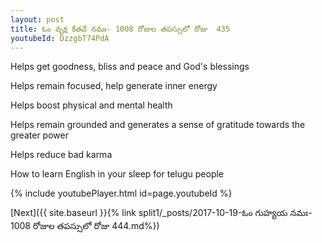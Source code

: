 ```yaml
---
layout: post
title: ఓం వృక్ష కేతవే నమః- 1008 రోజుల తపస్సులో రోజు  435
youtubeId: DzzgbT74PdA
---
```

 
 
Helps get goodness, bliss and peace and God's blessings
 
Helps remain focused, help generate inner energy 
 
Helps boost physical and mental health 
 
Helps remain grounded and generates a sense of gratitude towards the greater power 
 
Helps reduce bad karma
 
How to learn English in your sleep for telugu people
 
 
 
 


{% include youtubePlayer.html id=page.youtubeId %}
 
[Next]({{ site.baseurl }}{% link split1/_posts/2017-10-19-ఓం గుహ్యయ నమః- 1008 రోజుల తపస్సులో రోజు  444.md%})
 
